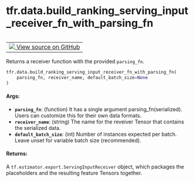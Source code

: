 <div itemscope itemtype="http://developers.google.com/ReferenceObject">
<meta itemprop="name" content="tfr.data.build_ranking_serving_input_receiver_fn_with_parsing_fn" />
<meta itemprop="path" content="Stable" />
</div>

# tfr.data.build_ranking_serving_input_receiver_fn_with_parsing_fn

<!-- Insert buttons and diff -->

<table class="tfo-notebook-buttons tfo-api" align="left">

<td>
  <a target="_blank" href="https://github.com/tensorflow/ranking/tree/master/tensorflow_ranking/python/data.py">
    <img src="https://www.tensorflow.org/images/GitHub-Mark-32px.png" />
    View source on GitHub
  </a>
</td></table>

Returns a receiver function with the provided `parsing_fn`.

```python
tfr.data.build_ranking_serving_input_receiver_fn_with_parsing_fn(
    parsing_fn, receiver_name, default_batch_size=None
)
```

<!-- Placeholder for "Used in" -->

#### Args:

*   <b>`parsing_fn`</b>: (function) It has a single argument
    parsing_fn(serialized). Users can customize this for their own data formats.
*   <b>`receiver_name`</b>: (string) The name for the reveiver Tensor that
    contains the serialized data.
*   <b>`default_batch_size`</b>: (int) Number of instances expected per batch.
    Leave unset for variable batch size (recommended).

#### Returns:

A `tf.estimator.export.ServingInputReceiver` object, which packages the
placeholders and the resulting feature Tensors together.
